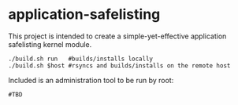 # application-safelisting

This project is intended to create a simple-yet-effective application safelisting
kernel module.

    ./build.sh run   #builds/installs locally
    ./build.sh $host #rsyncs and builds/installs on the remote host

Included is an administration tool to be run by root:

    #TBD


